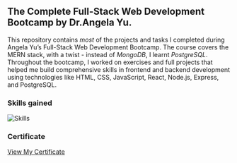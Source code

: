 ## The Complete Full-Stack Web Development Bootcamp by Dr.Angela Yu.

This repository contains *most* of the projects and tasks I completed during Angela Yu’s Full-Stack Web Development Bootcamp. The course covers the MERN stack, with a twist - instead of *MongoDB*, I learnt *PostgreSQL*. Throughout the bootcamp, I worked on exercises and full projects that helped me build comprehensive skills in frontend and backend development using technologies like HTML, CSS, JavaScript, React, Node.js, Express, and PostgreSQL.

### Skills gained

![Skills](https://skillicons.dev/icons?i=html,css,js,nodejs,express,react,materialui,npm,postgresql,github,postman)
### Certificate
[View My Certificate](https://www.udemy.com/certificate/UC-ebcadaf0-44ec-4534-8328-6b34adc55170/)